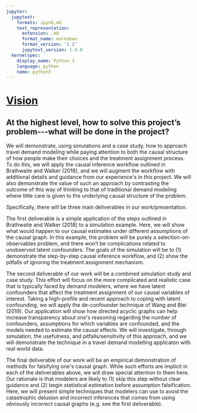```yaml
---
jupyter:
  jupytext:
    formats: ipynb,md
    text_representation:
      extension: .md
      format_name: markdown
      format_version: '1.2'
      jupytext_version: 1.4.0
  kernelspec:
    display_name: Python 3
    language: python
    name: python3
---
```


# <ins>Vision</ins>


## At the highest level, how to solve this project’s problem---what will be done in the project?

We will demonstrate, using simulations and a case study, how to approach travel demand modeling while paying attention to both the causal structure of how people make their choices and the treatment assignment process.
To do this, we will apply the causal inference workflow outlined in Brathwaite and Walker (2018), and we will augment the workflow with additional details and guidance from our experience's in this project.
We will also demonstrate the value of such an approach by contrasting the outcome of this way of thinking to that of traditional demand modeling where little care is given to the underlying causal structure of the problem.

Specifically, there will be three main deliverables in our work/presentation.

The first deliverable is a simple application of the steps outlined in Brathwaite and Walker (2018) to a simulation example.
Here, we will show what would happen to our causal estimates under different assumptions of the causal graph.
In this example, the problem will be purely a selection-on-observables problem, and there won’t be complications related to unobserved latent confounders.
The goals of the simulation will be to (1) demonstrate the step-by-step causal inference workflow, and (2) show the pitfalls of ignoring the treatment assignment mechanism.

The second deliverable of our work will be a combined simulation study and case study.
This effort will focus on the more complicated and realistic case that is typically faced by demand modelers, where we have latent confounders that affect the treatment assignment of our causal variables of interest.
Taking a high-profile and recent approach to coping with latent confounding, we will apply the de-confounder technique of Wang and Blei (2019).
Our application will show how directed acyclic graphs can help increase transparency about one's reasoning regarding the number of confounders, assumptions for which variables are confounded, and the models needed to estimate the causal effects.
We will investigate, through simulation, the usefulness, and pitfalls/sensitivity of this approach, and we will demonstrate the technique in a travel demand  modelling applicaton with real world data.

The final deliverable of our work will be an empirical demonstration of methods for falsifying one's causal graph.
While such efforts are implicit in each of the deliverables above, we will draw special attention to them here.
Our rationale is that modelers are likely to (1) skip this step without clear guidance and (2) begin statistical estimation before assumption falsification.
Here, we will present simple techniques that modelers can use to avoid the catastrophic delusion and incorrect inferences that comes from using obviously incorrect causal graphs (e.g. see the first deliverable).
